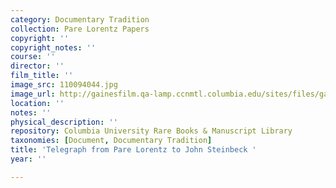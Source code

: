 ```yaml
---
category: Documentary Tradition
collection: Pare Lorentz Papers
copyright: ''
copyright_notes: ''
course: ''
director: ''
film_title: ''
image_src: 110094044.jpg
image_url: http://gainesfilm.qa-lamp.ccnmtl.columbia.edu/sites/files/gainesfilm/images/110094044.jpg
location: ''
notes: ''
physical_description: ''
repository: Columbia University Rare Books & Manuscript Library
taxonomies: [Document, Documentary Tradition]
title: 'Telegraph from Pare Lorentz to John Steinbeck '
year: ''

---
```

